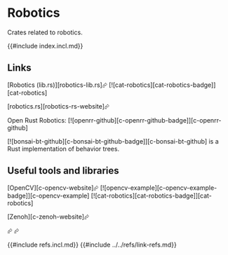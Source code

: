 # Robotics

Crates related to robotics.

{{#include index.incl.md}}

## Links

[Robotics (lib.rs)][robotics-lib.rs]⮳  [![cat-robotics][cat-robotics-badge]][cat-robotics]

[robotics.rs][robotics-rs-website]⮳

Open Rust Robotics: [![openrr-github][c-openrr-github-badge]][c-openrr-github]

[![bonsai-bt-github][c-bonsai-bt-github-badge]][c-bonsai-bt-github] is a Rust implementation of behavior trees.

## Useful tools and libraries

[OpenCV][c-opencv-website]⮳  [![opencv-example][c-opencv-example-badge]][c-opencv-example]  [![cat-robotics][cat-robotics-badge]][cat-robotics]

[Zenoh][c-zenoh-website]⮳

<div class="hidden">
<https://www.tangramvision.com/blog/why-rust-for-robots>⮳
<https://www.therobotreport.com/linux-embracing-rust-will-boost-robotics-community/>⮳
</div>

{{#include refs.incl.md}}
{{#include ../../refs/link-refs.md}}
